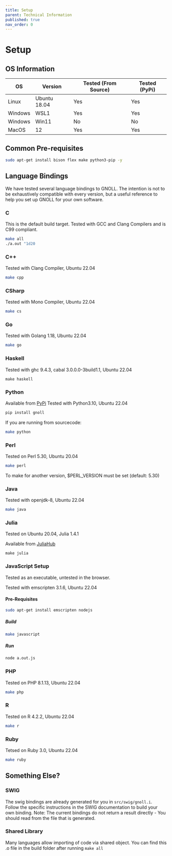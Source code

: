 ```yaml
---
title: Setup
parent: Technical Information
published: true
nav_order: 0
---
```


# Setup
## OS Information

| OS | Version | Tested (From Source) | Tested (PyPi) |
| -- | ------- | -------------------- | ------------- |
| Linux | Ubuntu 18.04 | Yes | Yes |
| Windows | WSL1 | Yes | Yes |
| Windows | Win11 | No | No |
| MacOS | 12 | Yes | Yes |

## Common Pre-requisites
```bash
sudo apt-get install bison flex make python3-pip -y
```

## Language Bindings 

We have tested several language bindings to GNOLL. 
The intention is not to be exhaustively compatible with every version, but a useful reference to help you set up GNOLL for your own software.

### C
This is the default build target.
Tested with GCC and Clang Compilers and is C99 compliant.

```bash
make all
./a.out "1d20
```

### C++
Tested with Clang Compiler, Ubuntu 22.04

```bash
make cpp
```

### CSharp
Tested with Mono Compiler, Ubuntu 22.04
```bash
make cs
```

### Go
Tested with Golang 1.18, Ubuntu 22.04
```bash
make go
```

### Haskell
Tested with ghc 9.4.3, cabal 3.0.0.0-3build1.1, Ubuntu 22.04
```
make haskell
```

### Python
Available from [PyPi](https://pypi.org/project/gnoll/)
Tested with Python3.10, Ubuntu 22.04
```bash
pip install gnoll
```
If you are running from sourcecode:
```bash
make python
```

### Perl
Tested on Perl 5.30, Ubuntu 20.04
```bash
make perl
```
To make for another version, $PERL_VERSION must be set (default: 5.30)

### Java
Tested with openjdk-8, Ubuntu 22.04
```bash
make java
```

### Julia
Tested on Ubuntu 20.04, Julia 1.4.1

Available from [JuliaHub](https://juliahub.com/ui/Packages/GnollDiceNotation/WetJc/)
```
make julia
```

### JavaScript Setup

Tested as an executable, untested in the browser.

Tested with emscripten 3.1.6, Ubuntu 22.04

#### Pre-Requisites
```bash
sudo apt-get install emscripten nodejs
```

##### Build
```bash
make javascript
```

##### Run
```bash
node a.out.js
```

### PHP
Tested on PHP 8.1.13, Ubuntu 22.04
```bash
make php
```

### R
Tested on R 4.2.2, Ubuntu 22.04
```bash
make r
```

### Ruby
Tetsed on Ruby 3.0, Ubuntu 22.04
```bash
make ruby
```

## Something Else?
### SWIG
The swig bindings are already generated for you in `src/swig/gnoll.i`. Follow the specific instructions in the SWIG documentation to build your own binding.
Note: The current bindings do not return a result directly - You should read from the file that is generated.

### Shared Library
Many languages allow importing of code via shared object. You can find this .o file in the build folder after running `make all`
